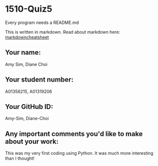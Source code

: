 # 1510-Quiz5
Every program needs a README.md

This is written in markdown. Read about markdown here: [markdowncheatsheet](https://www.markdownguide.org/cheat-sheet/)

## Your name:
Amy Sim, Diane Choi

## Your student number:
A01356215, A01319206

## Your GitHub ID:
Amy-Sim, Diane-Choi

## Any important comments you'd like to make about your work:
This was my very first coding using Python. It was much more interesting than I thought! 
